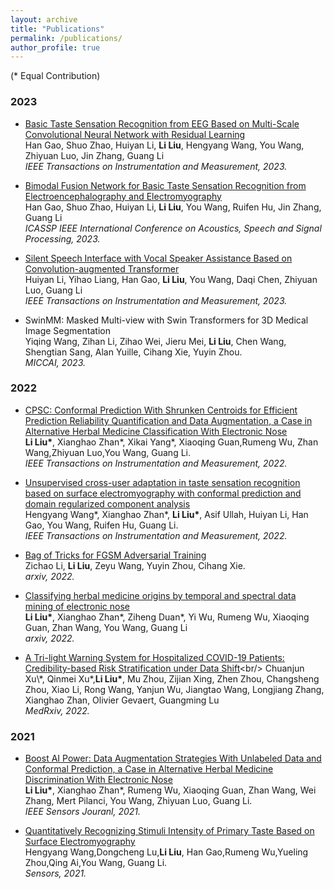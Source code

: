 ```yaml
---
layout: archive
title: "Publications"
permalink: /publications/
author_profile: true
---
```


<!-- {% if author.googlescholar %}
  You can also find my articles on <u><a href="{{author.googlescholar}}">my Google Scholar profile</a>.</u>
{% endif %} -->

<!-- {% include base_path %} -->
(\* Equal Contribution)

### 2023

* [Basic Taste Sensation Recognition from EEG Based on Multi-Scale Convolutional Neural Network with Residual Learning](https://ieeexplore.ieee.org/abstract/document/10138514/) <br/>
Han Gao, Shuo Zhao, Huiyan Li, **Li Liu**, Hengyang Wang, You Wang, Zhiyuan Luo, Jin Zhang, Guang Li <br/>
*IEEE Transactions on Instrumentation and Measurement, 2023.*

* [Bimodal Fusion Network for Basic Taste Sensation Recognition from Electroencephalography and Electromyography](https://ieeexplore.ieee.org/document/10095117) <br/>
Han Gao, Shuo Zhao, Huiyan Li, **Li Liu**, You Wang, Ruifen Hu, Jin Zhang, Guang Li <br/>
*ICASSP IEEE International Conference on Acoustics, Speech and Signal Processing, 2023.*

* [Silent Speech Interface with Vocal Speaker Assistance Based on Convolution-augmented Transformer](https://ieeexplore.ieee.org/document/10121584) <br/>
Huiyan Li, Yihao Liang, Han Gao, **Li Liu**, You Wang, Daqi Chen, Zhiyuan Luo, Guang Li <br/>
*IEEE Transactions on Instrumentation and Measurement, 2023.*

* SwinMM: Masked Multi-view with Swin Transformers for 3D Medical Image Segmentation <br/>
Yiqing Wang, Zihan Li, Zihao Wei, Jieru Mei, **Li Liu**, Chen Wang, Shengtian Sang, Alan Yuille, Cihang Xie, Yuyin Zhou. <br/>
*MICCAI, 2023.*

### 2022
* [CPSC: Conformal Prediction With Shrunken Centroids for Efficient Prediction Reliability Quantification and Data Augmentation, a Case in Alternative Herbal Medicine Classification With Electronic Nose](https://ieeexplore.ieee.org/abstract/document/9667498) <br/>
**Li Liu\***, Xianghao Zhan\*, Xikai Yang\*, Xiaoqing Guan,Rumeng Wu, Zhan Wang,Zhiyuan Luo,You Wang, Guang Li. <br/>
*IEEE Transactions on Instrumentation and Measurement, 2022.* 

* [Unsupervised cross-user adaptation in taste sensation
recognition based on surface electromyography with conformal prediction and domain regularized component analysis](https://ieeexplore.ieee.org/document/9777907) <br/>
Hengyang Wang\*, Xianghao Zhan\*, **Li Liu\***, Asif Ullah, Huiyan Li, Han Gao, You Wang, Ruifen Hu, Guang Li. <br/>
*IEEE Transactions on Instrumentation and Measurement, 2022.* 

* [Bag of Tricks for FGSM Adversarial Training](https://arxiv.org/abs/2209.02684) <br/>
Zichao Li, **Li Liu**, Zeyu Wang, Yuyin Zhou, Cihang Xie. <br/>
*arxiv, 2022.*

* [Classifying herbal medicine origins by temporal and spectral data mining of electronic nose](https://arxiv.org/abs/2104.06640)<br/>
**Li Liu\***, Xianghao Zhan\*, Ziheng Duan\*, Yi Wu, Rumeng Wu, Xiaoqing Guan, Zhan Wang, You Wang, Guang Li<br/>
*arxiv, 2022.*

* [A Tri-light Warning System for Hospitalized COVID-19 Patients: Credibility-based Risk Stratification under Data Shift](https://www.medrxiv.org/content/10.1101/2022.12.11.22283309v1#:~:text=CONCLUSION%20The%20tri%2Dlight%20warning,stratification%20of%20COVID%2D19%20patients.)<br/>
Chuanjun Xu\*, Qinmei Xu\*,**Li Liu\***, Mu Zhou, Zijian Xing, Zhen Zhou, Changsheng Zhou, Xiao Li, Rong Wang, Yanjun Wu, Jiangtao Wang, Longjiang Zhang, Xianghao Zhan, Olivier Gevaert, Guangming Lu<br/>
*MedRxiv, 2022.*



### 2021
* [Boost AI Power: Data Augmentation Strategies With Unlabeled Data and Conformal Prediction, a Case in Alternative Herbal Medicine Discrimination With Electronic Nose](https://ieeexplore.ieee.org/abstract/document/9505688) <br/>
**Li Liu\***, Xianghao Zhan\*, Rumeng Wu, Xiaoqing Guan, Zhan Wang, Wei Zhang, Mert Pilanci, You Wang, Zhiyuan Luo, Guang Li.<br/> *IEEE Sensors Jouranl, 2021.* 

* [Quantitatively Recognizing Stimuli Intensity of Primary Taste Based on Surface Electromyography](https://www.mdpi.com/1424-8220/21/21/6965) <br/>
Hengyang Wang,Dongcheng Lu,**Li Liu**, Han Gao,Rumeng Wu,Yueling Zhou,Qing Ai,You Wang, Guang Li.<br/>
  *Sensors, 2021.* 
